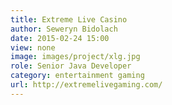 ```yaml
---
title: Extreme Live Casino
author: Seweryn Bidolach
date: 2015-02-24 15:00
view: none
image: images/project/xlg.jpg
role: Senior Java Developer
category: entertainment gaming
url: http://extremelivegaming.com/
---
```





